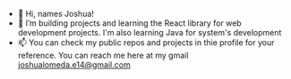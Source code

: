 - 👋 Hi, names Joshua!
- 🌱 I’m building projects and learning the React library for web development projects. <span>I'm also learning Java for system's development</span>
- 📫 You can check my public repos and projects in thie profile for your reference. You can reach me here at my gmail joshualomeda.e14@gmail.com

<!---
Lomeda-Joshua/Lomeda-Joshua is a ✨ special ✨ repository because its `README.md` (this file) appears on your GitHub profile.
You can click the Preview link to take a look at your changes.
--->
